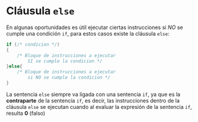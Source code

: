 # Cláusula `else`
En algunas oportunidades es útil ejecutar ciertas instrucciones si *NO* se cumple una condición `if`, para estos casos existe la cláusula `else`:
```c
if (/* condicion */)
{
    /* Bloque de instrucciones a ejecutar 
        SI se cumple la condicion */
}else{
    /* Bloque de instrucciones a ejecutar 
        si NO se cumple la condicion */
}
```
La sentencia `else` siempre va ligada con una sentencia `if`, ya que es la **contraparte** de la sentencia `if`, es decir, las instrucciones dentro de la cláusula `else` se ejecutan cuando al evaluar la expresión de la sentencia `if`, resulta **0** (falso)